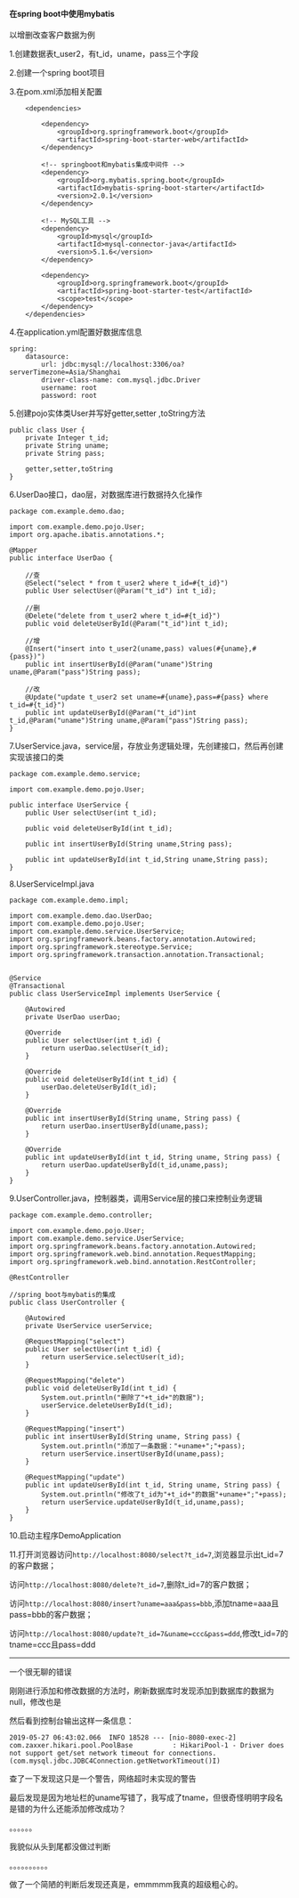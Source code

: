 #### 在spring boot中使用mybatis

以增删改查客户数据为例

1.创建数据表t_user2，有t_id，uname，pass三个字段

2.创建一个spring boot项目

3.在pom.xml添加相关配置

```
    <dependencies>
        
        <dependency>
            <groupId>org.springframework.boot</groupId>
            <artifactId>spring-boot-starter-web</artifactId>
        </dependency>

        <!-- springboot和mybatis集成中间件 -->
        <dependency>
            <groupId>org.mybatis.spring.boot</groupId>
            <artifactId>mybatis-spring-boot-starter</artifactId>
            <version>2.0.1</version>
        </dependency>

        <!-- MySQL工具 -->
        <dependency>
            <groupId>mysql</groupId>
            <artifactId>mysql-connector-java</artifactId>
            <version>5.1.6</version>
        </dependency>
        
        <dependency>
            <groupId>org.springframework.boot</groupId>
            <artifactId>spring-boot-starter-test</artifactId>
            <scope>test</scope>
        </dependency>
    </dependencies>

```

4.在application.yml配置好数据库信息

```
spring:
    datasource:
        url: jdbc:mysql://localhost:3306/oa?serverTimezone=Asia/Shanghai
        driver-class-name: com.mysql.jdbc.Driver
        username: root
        password: root
```

5.创建pojo实体类User并写好getter,setter ,toString方法

```
public class User {
    private Integer t_id;
    private String uname;
    private String pass;

    getter,setter,toString
}
```

6.UserDao接口，dao层，对数据库进行数据持久化操作
```
package com.example.demo.dao;

import com.example.demo.pojo.User;
import org.apache.ibatis.annotations.*;

@Mapper
public interface UserDao {

    //查
    @Select("select * from t_user2 where t_id=#{t_id}")
    public User selectUser(@Param("t_id") int t_id);

    //删
    @Delete("delete from t_user2 where t_id=#{t_id}")
    public void deleteUserById(@Param("t_id")int t_id);

    //增
    @Insert("insert into t_user2(uname,pass) values(#{uname},#{pass})")
    public int insertUserById(@Param("uname")String uname,@Param("pass")String pass);

    //改
    @Update("update t_user2 set uname=#{uname},pass=#{pass} where t_id=#{t_id}")
    public int updateUserById(@Param("t_id")int t_id,@Param("uname")String uname,@Param("pass")String pass);
}
```

7.UserService.java，service层，存放业务逻辑处理，先创建接口，然后再创建实现该接口的类
```
package com.example.demo.service;

import com.example.demo.pojo.User;

public interface UserService {
    public User selectUser(int t_id);

    public void deleteUserById(int t_id);

    public int insertUserById(String uname,String pass);

    public int updateUserById(int t_id,String uname,String pass);
}

```

8.UserServiceImpl.java
```
package com.example.demo.impl;

import com.example.demo.dao.UserDao;
import com.example.demo.pojo.User;
import com.example.demo.service.UserService;
import org.springframework.beans.factory.annotation.Autowired;
import org.springframework.stereotype.Service;
import org.springframework.transaction.annotation.Transactional;


@Service
@Transactional
public class UserServiceImpl implements UserService {

    @Autowired
    private UserDao userDao;

    @Override
    public User selectUser(int t_id) {
        return userDao.selectUser(t_id);
    }

    @Override
    public void deleteUserById(int t_id) {
        userDao.deleteUserById(t_id);
    }

    @Override
    public int insertUserById(String uname, String pass) {
        return userDao.insertUserById(uname,pass);
    }

    @Override
    public int updateUserById(int t_id, String uname, String pass) {
        return userDao.updateUserById(t_id,uname,pass);
    }
}
```

9.UserController.java，控制器类，调用Service层的接口来控制业务逻辑
```
package com.example.demo.controller;

import com.example.demo.pojo.User;
import com.example.demo.service.UserService;
import org.springframework.beans.factory.annotation.Autowired;
import org.springframework.web.bind.annotation.RequestMapping;
import org.springframework.web.bind.annotation.RestController;

@RestController

//spring boot与mybatis的集成
public class UserController {

    @Autowired
    private UserService userService;

    @RequestMapping("select")
    public User selectUser(int t_id) {
        return userService.selectUser(t_id);
    }

    @RequestMapping("delete")
    public void deleteUserById(int t_id) {
        System.out.println("删除了"+t_id+"的数据");
        userService.deleteUserById(t_id);
    }

    @RequestMapping("insert")
    public int insertUserById(String uname, String pass) {
        System.out.println("添加了一条数据："+uname+";"+pass);
        return userService.insertUserById(uname,pass);
    }

    @RequestMapping("update")
    public int updateUserById(int t_id, String uname, String pass) {
        System.out.println("修改了t_id为"+t_id+"的数据"+uname+";"+pass);
        return userService.updateUserById(t_id,uname,pass);
    }
}

```

10.启动主程序DemoApplication

11.打开浏览器访问`http://localhost:8080/select?t_id=7`,浏览器显示出t_id=7的客户数据；

访问`http://localhost:8080/delete?t_id=7`,删除t_id=7的客户数据；

访问`http://localhost:8080/insert?uname=aaa&pass=bbb`,添加tname=aaa且pass=bbb的客户数据；

访问`http://localhost:8080/update?t_id=7&uname=ccc&pass=ddd`,修改t_id=7的tname=ccc且pass=ddd

---

一个很无聊的错误

刚刚进行添加和修改数据的方法时，刷新数据库时发现添加到数据库的数据为null，修改也是

然后看到控制台输出这样一条信息：
```
2019-05-27 06:43:02.066  INFO 18528 --- [nio-8080-exec-2] com.zaxxer.hikari.pool.PoolBase          : HikariPool-1 - Driver does not support get/set network timeout for connections. (com.mysql.jdbc.JDBC4Connection.getNetworkTimeout()I)
```
查了一下发现这只是一个警告，网络超时未实现的警告

最后发现是因为地址栏的uname写错了，我写成了tname，但很奇怪明明字段名是错的为什么还能添加修改成功？

。。。。。。

我貌似从头到尾都没做过判断

。。。。。。。。。。

做了一个简陋的判断后发现还真是，emmmmm我真的超级粗心的。
